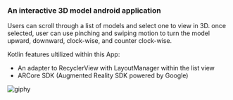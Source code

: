 ### An interactive 3D model android application

Users can scroll through a list of models and select one to view in 3D. once selected, user can use pinching and swiping motion to turn the model upward, downward, clock-wise, and counter clock-wise. 

Kotlin features ultilized within this App:
- An adapter to RecyclerView with LayoutManager within the list view
- ARCore SDK (Augmented Reality SDK powered by Google)

![giphy](https://github.com/lamalice/ar-viewing/assets/8184220/8fe6748b-6810-4e5e-adaa-0c792f850768)
